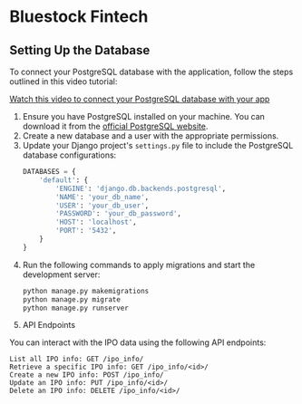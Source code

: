 # Bluestock Fintech


## Setting Up the Database

To connect your PostgreSQL database with the application, follow the steps outlined in this video tutorial:

[Watch this video to connect your PostgreSQL database with your app](https://youtu.be/HEV1PWycOuQ?si=b97ziWjRzq41RWrH)

1. Ensure you have PostgreSQL installed on your machine. You can download it from the [official PostgreSQL website](https://www.postgresql.org/download/).
2. Create a new database and a user with the appropriate permissions.
3. Update your Django project's `settings.py` file to include the PostgreSQL database configurations:
    ```python
    DATABASES = {
        'default': {
            'ENGINE': 'django.db.backends.postgresql',
            'NAME': 'your_db_name',
            'USER': 'your_db_user',
            'PASSWORD': 'your_db_password',
            'HOST': 'localhost',
            'PORT': '5432',
        }
    }
    ```
4. Run the following commands to apply migrations and start the development server:
    ```sh
    python manage.py makemigrations
    python manage.py migrate
    python manage.py runserver
    ```
5. API Endpoints

You can interact with the IPO data using the following API endpoints:

    List all IPO info: GET /ipo_info/
    Retrieve a specific IPO info: GET /ipo_info/<id>/
    Create a new IPO info: POST /ipo_info/
    Update an IPO info: PUT /ipo_info/<id>/
    Delete an IPO info: DELETE /ipo_info/<id>/
